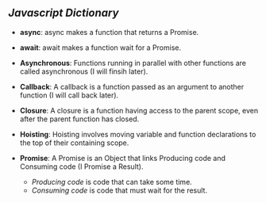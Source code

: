 ## _Javascript Dictionary_

* __async__: async makes a function that returns a Promise.

 * __await__: await makes a function wait for a Promise.

* __Asynchronous__: Functions running in parallel with other functions are called asynchronous (I will finsih later).

* __Callback__: A callback is a function passed as an argument to another function (I will call back later).

* __Closure__: A closure is a function having access to the parent scope, even after the parent function has closed.

* __Hoisting__: Hoisting involves moving variable and function declarations to the top of their containing scope.

* __Promise__: A Promise is an Object that links Producing code and Consuming code (I Promise a Result).

  * _Producing code_ is code that can take some time.
  * _Consuming code_ is code that must wait for the result.
